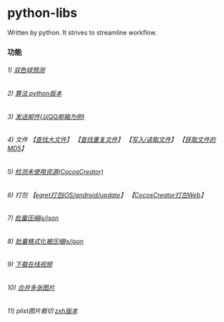 # python-libs
Written by python. It strives to streamline workflow.

### 功能
###### 1) [双色球预测](https://github.com/yeshao2069/muxiandong-libs/tree/python_libs/lottery)
###### 2) [算法 python版本](https://github.com/yeshao2069/muxiandong-libs/tree/python_libs/algorithm)
###### 3) [发送邮件(以QQ邮箱为例)](https://github.com/yeshao2069/muxiandong-libs/tree/python_libs/tool/send_email)
###### 4) 文件  【[查找大文件](https://github.com/yeshao2069/muxiandong-libs/tree/python_libs/tool/find_large_files)】  【[查找重复文件](https://github.com/yeshao2069/muxiandong-libs/tree/python_libs/tool/find_duplicate_files)】  【[写入/读取文件](https://github.com/yeshao2069/muxiandong-libs/tree/python_libs/tool/write_read_file)】  【[获取文件的MD5](https://github.com/yeshao2069/muxiandong-libs/tree/python_libs/tool/get_file_md5)】
###### 5) [检测未使用资源(CocosCreator)](https://github.com/yeshao2069/muxiandong-libs/tree/python_libs/project_tool/cocos_unuse_image_check)
###### 6) 打包  【[egret打包iOS/android/update](https://github.com/yeshao2069/muxiandong-libs/tree/python_libs/project_tool/egret_pack)】 【[CocosCreator打包Web](https://github.com/yeshao2069/muxiandong-libs/tree/python_libs/project_tool/cocos_pack)】
###### 7) [批量压缩js/json](https://github.com/yeshao2069/muxiandong-libs/tree/python_libs/tool/min_files)
###### 8) [批量格式化被压缩js/json](https://github.com/yeshao2069/muxiandong-libs/tree/python_libs/tool/format_files)
###### 9) [下载在线视频](https://github.com/yeshao2069/muxiandong-libs/tree/python_libs/tool/load_online_video)
###### 10) [合并多张图片](https://github.com/yeshao2069/muxiandong-libs/tree/python_libs/tool/combine_image)
###### 11) plist图片裁切  [zxh版本](https://github.com/yeshao2069/muxiandong-libs/tree/python_libs/tool/texturepacker_png_split/ver_zxh)